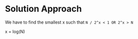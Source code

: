 # Solution Approach

We have to find the smallest x such that `N / 2^x < 1 OR 2^x > N`

x = log(N) 
